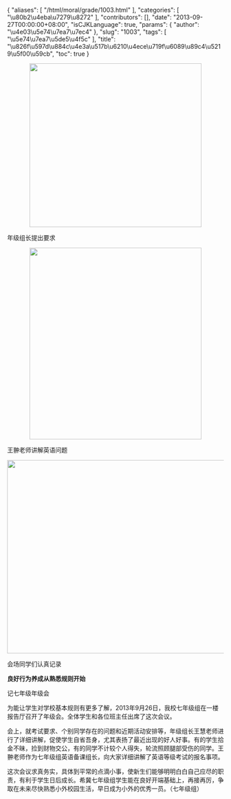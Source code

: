 {
    "aliases": [
        "/html/moral/grade/1003.html"
    ],
    "categories": [
        "\u80b2\u4eba\u7279\u8272"
    ],
    "contributors": [],
    "date": "2013-09-27T00:00:00+08:00",
    "isCJKLanguage": true,
    "params": {
        "author": "\u4e03\u5e74\u7ea7\u7ec4"
    },
    "slug": "1003",
    "tags": [
        "\u5e74\u7ea7\u5de5\u4f5c"
    ],
    "title": "\u826f\u597d\u884c\u4e3a\u517b\u6210\u4ece\u719f\u6089\u89c4\u5219\u5f00\u59cb",
    "toc": true
}


<img
    src="https://cdn.tfls.online/mirror/full/bab5d095c1f8693a3a2ed6828717bd63b216210a.jpg"
    style="display:block;margin-left:auto;margin-right:auto;"
    decoding="async"
    fetchpriority="auto"
    loading="lazy"
    height="381"
    width="400"
/>




年级组长提出要求





<img
    src="https://cdn.tfls.online/mirror/full/582240cc485a706c5bb38733c419d929a8b8e0be.jpg"
    style="display:block;margin-left:auto;margin-right:auto;"
    decoding="async"
    fetchpriority="auto"
    loading="lazy"
    height="446"
    width="400"
/>




王翀老师讲解英语问题





<img
    src="https://cdn.tfls.online/mirror/full/86db93d05153c92a98117c5818b1b76387a04d5f.jpg"
    style="display:block;margin-left:auto;margin-right:auto;"
    decoding="async"
    fetchpriority="auto"
    loading="lazy"
    height="450"
    width="600"
/>




会场同学们认真记录




  









**良好行为养成从熟悉规则开始**




记七年级年级会




为能让学生对学校基本规则有更多了解，2013年9月26日，我校七年级组在一楼报告厅召开了年级会。全体学生和各位班主任出席了这次会议。




会上，就考试要求、个别同学存在的问题和近期活动安排等，年级组长王慧老师进行了详细讲解，促使学生自省吾身，尤其表扬了最近出现的好人好事。有的学生拾金不昧，捡到财物交公，有的同学不计较个人得失，轮流照顾腿部受伤的同学。王翀老师作为七年级组英语备课组长，向大家详细讲解了英语等级考试的报名事项。




这次会议求真务实，具体到平常的点滴小事，使新生们能够明明白白自己应尽的职责，有利于学生日后成长。希冀七年级组学生能在良好开端基础上，再接再厉，争取在未来尽快熟悉小外校园生活，早日成为小外的优秀一员。（七年级组）



